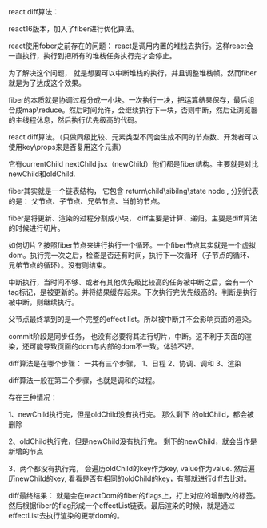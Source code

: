react diff算法：

react16版本，加入了fiber进行优化算法。

react使用fober之前存在的问题： react是调用内置的堆栈去执行。这样react会一直执行，执行到把所有的堆栈任务执行完才会停止。

为了解决这个问题， 就是想要可以中断堆栈的执行，并且调整堆栈帧。然而fiber就是为了达成这个效果。



fiber的本质就是协调过程分成一小块。一次执行一块，把运算结果保存，最后组合成map\reduce。然后时间允许，会继续执行下一块，否则中断，然后让浏览器的主线程休息，然后执行优先级高的代码。



react diff算法。（只做同级比较、元素类型不同会生成不同的节点数、开发者可以使用key\props来是否复用这个元素）

它有currentChild nextChild jsx（newChild）他们都是fiber结构。主要就是对比newChild和oldChild.  



fiber其实就是一个链表结构， 它包含 return\child\sibilng\state node , 分别代表的是： 父节点、子节点、兄弟节点、当前的节点。



fiber是将更新、渲染的过程分割成小块， diff主要是计算、递归。主要是diff算法的时候进行切片。

如何切片？按照fiber节点来进行执行一个循环。一个fiber节点其实就是一个虚拟dom。执行完一次之后，检查是否还有时间，执行下一次循环（子节点的循环、兄弟节点的循环）。没有则结束。



中断执行，当时间不够、或者有其他优先级比较高的任务被中断之后，会有一个tag标记，是被更新的。并将结果缓存起来。下次执行完优先级高的。判断是执行被中断，则继续执行。



父节点最终拿到的是一个完整的effect list。所以被中断并不会影响页面的渲染。



commit阶段是同步任务， 也没有必要将其进行切片，中断。这不利于页面的渲染，还可能导致页面的dom与内部的dom不一致。体验不好。





diff算法是在哪个步骤： 一共有三个步骤， 1、日程  2、协调、调和  3、渲染

diff算法一般在第二个步骤，也就是调和的过程。



存在三种情况：

1、newChild执行完，但是oldChild没有执行完。 那么剩下 的oldChild，都会被删除

2、oldChild执行完，但是newChild没有执行完。 剩下的newChild，就会当作是新增的节点

3、两个都没有执行完， 会遍历oldChild的key作为key, value作为value. 然后遍历newChild的key, 看看是否有相同的oldChild的key，有那就进行diff去比对。



diff最终结果： 就是会在reactDom的fiber的flags上，打上对应的增删改的标签。然后根据fiber的flag形成一个effectList链表。最后渲染的时候，就是通过effectList去执行渲染的更新dom的。



